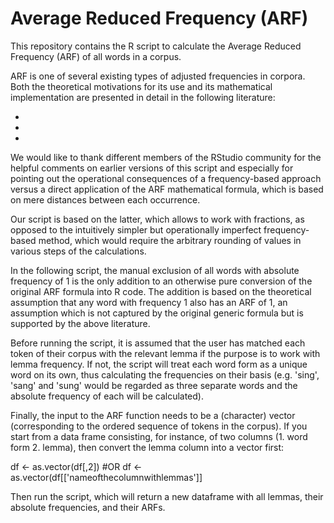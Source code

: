 # Average Reduced Frequency (ARF)

This repository contains the R script to calculate the Average Reduced Frequency (ARF) of all words in a corpus.

ARF is one of several existing types of adjusted frequencies in corpora. Both the theoretical motivations for its use and its mathematical implementation are presented in detail in the following literature:

  - 
  - 
  - 

We would like to thank different members of the RStudio community for the helpful comments on earlier versions of this script and especially for pointing out the operational consequences of a frequency-based approach versus a direct application of the ARF mathematical formula, which is based on mere distances between each occurrence. 

Our script is based on the latter, which allows to work with fractions, as opposed to the intuitively simpler but operationally imperfect frequency-based method, which would require the arbitrary rounding of values in various steps of the calculations. 

In the following script, the manual exclusion of all words with absolute frequency of 1 is the only addition to an otherwise pure conversion of the original ARF formula into R code. The addition is based on the theoretical assumption that any word with frequency 1 also has an ARF of 1, an assumption which is not captured by the original generic formula but is supported by the above literature.

Before running the script, it is assumed that the user has matched each token of their corpus with the relevant lemma if the purpose is to work with lemma frequency. If not, the script will treat each word form as a unique word on its own, thus calculating the frequencies on their basis (e.g. 'sing', 'sang' and 'sung' would be regarded as three separate words and the absolute frequency of each will be calculated). 

Finally, the input to the ARF function needs to be a (character) vector (corresponding to the ordered sequence of tokens in the corpus). If you start from a data frame consisting, for instance, of two columns (1. word form 2. lemma), then convert the lemma column into a vector first:

  df <- as.vector(df[,2]) #OR
  df <- as.vector(df[['nameofthecolumnwithlemmas']]
  
 Then run the script, which will return a new dataframe with all lemmas, their absolute frequencies, and their ARFs. 
